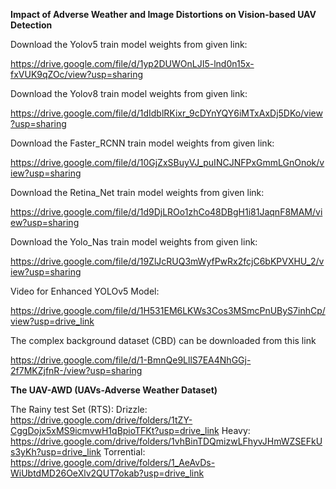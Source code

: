 **Impact of Adverse Weather and Image Distortions on Vision-based UAV Detection**

Download the Yolov5 train model weights from given link:

https://drive.google.com/file/d/1yp2DUWOnLJI5-lnd0n15x-fxVUK9qZOc/view?usp=sharing

Download the Yolov8 train model weights from given link:

https://drive.google.com/file/d/1dIdblRKixr_9cDYnYQY6iMTxAxDj5DKo/view?usp=sharing

Download the Faster_RCNN train model weights from given link:

https://drive.google.com/file/d/10GjZxSBuyVJ_puINCJNFPxGmmLGnOnok/view?usp=sharing

Download the Retina_Net train model weights from given link:

https://drive.google.com/file/d/1d9DjLROo1zhCo48DBgH1i81JaqnF8MAM/view?usp=sharing

Download the Yolo_Nas train model weights from given link:

https://drive.google.com/file/d/19ZlJcRUQ3mWyfPwRx2fcjC6bKPVXHU_2/view?usp=sharing

Video for Enhanced YOLOv5 Model:

https://drive.google.com/file/d/1H531EM6LKWs3Cos3MSmcPnUByS7inhCp/view?usp=drive_link

The complex background dataset (CBD) can be downloaded from this link 

https://drive.google.com/file/d/1-BmnQe9LllS7EA4NhGGj-2f7MKZjfnR-/view?usp=sharing

**The UAV-AWD (UAVs-Adverse Weather Dataset)**

The Rainy test Set (RTS):
Drizzle: https://drive.google.com/drive/folders/1tZY-CggDojx5xMS9icmvwH1qBpioTFKt?usp=drive_link
Heavy: https://drive.google.com/drive/folders/1vhBinTDQmizwLFhyvJHmWZSEFkUs3yKh?usp=drive_link
Torrential: https://drive.google.com/drive/folders/1_AeAvDs-WiUbtdMD26OeXlv2QUT7okab?usp=drive_link









